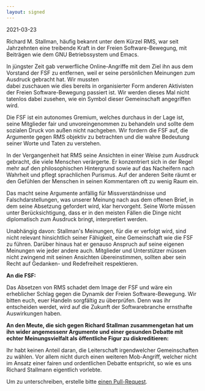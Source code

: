 ```yaml
---
layout: signed
---
```


2021-03-23

Richard M. Stallman, häufig bekannt unter dem Kürzel RMS,
war seit Jahrzehnten eine treibende Kraft in der Freien 
Software-Bewegung, mit Beiträgen wie dem GNU Betriebssystem und Emacs.

In jüngster Zeit gab verwerfliche Online-Angriffe mit dem Ziel ihn
aus dem Vorstand der FSF zu entfernen, weil er seine persönlichen
Meinungen zum Ausdruck gebracht hat. Wir mussten  
dabei zuschauen wie dies bereits in organisierter Form anderen
Aktivisten der Freien Software-Bewegung passiert ist.
Wir werden dieses Mal nicht tatenlos dabei zusehen, wie ein Symbol 
dieser Gemeinschaft angegriffen wird.

Die FSF ist ein autonomes Gremium, welches durchaus in der Lage ist, 
seine Mitglieder fair und unvoreingenommen zu behandeln und sollte 
dem sozialen Druck von außen nicht nachgeben. Wir fordern die 
FSF auf, die Argumente gegen RMS objektiv zu betrachten
und die wahre Bedeutung seiner Worte und Taten zu verstehen.

In der Vergangenheit hat RMS seine Ansichten in einer Weise 
zum Ausdruck gebracht, die viele Menschen verärgerte. Er konzentriert 
sich in der Regel mehr auf den philosophischen Hintergrund sowie 
auf das Nacheifern nach Wahrheit und pflegt sprachlichen Purismus. 
Auf der anderen Seite räumt er den Gefühlen der Menschen in seinen 
Kommentaren oft zu wenig Raum ein. 

Das macht seine Argumente anfällig für Missverständnisse und 
Falschdarstellungen, was unserer Meinung nach aus dem offenen Brief, 
in dem seine Absetzung gefordert wird, klar hervorgeht.
Seine Worte müssen unter Berücksichtigung, dass er in den meisten Fällen 
die Dinge nicht diplomatisch zum Ausdruck bringt, interpretiert werden. 

Unabhängig davon: Stallman's Meinungen, für die er verfolgt wird, 
sind nicht relevant hinsichtlich seiner Fähigkeit, eine Gemeinschaft wie 
die FSF zu führen. 
Darüber hinaus hat er genauso Anspruch auf seine eigenen Meinungen 
wie jeder andere auch. Mitglieder und Unterstützer 
müssen nicht zwingend mit seinen Ansichten übereinstimmen, 
sollten aber sein Recht auf Gedanken- und Redefreiheit respektieren.

**An die FSF:**

Das Absetzen von RMS schadet dem Image der FSF und wäre ein 
erheblicher Schlag gegen die Dynamik der Freien Software-Bewegung.
Wir bitten euch, euer Handeln sorgfältig zu überprüfen. Denn was ihr
entscheiden werdet, wird auf die Zukunft der Softwarebranche ernsthafte Auswirkungen haben.

**An den Meute, die sich gegen Richard Stallman zusammengetan hat um
ihn wider angemessenr Argumente und einer gesunden Debatte mit echter
Meinungsvielfalt als öffentliche Figur zu diskreditieren:**
    
Ihr habt keinen Anteil daran, die Leiterschaft irgendwelcher 
Gemeinschaften zu wählen. Vor allem nicht durch einen weiteren Mob-Angriff, 
welcher nicht im Ansatz einer fairen und ordentlichen Debatte
entspricht, so wie es uns Richard Stallmann eigentlich vorlebte. 

Um zu unterschreiben, erstelle bitte [einen Pull-Request](https://github.com/rms-support-letter/rms-support-letter.github.io/pulls).
